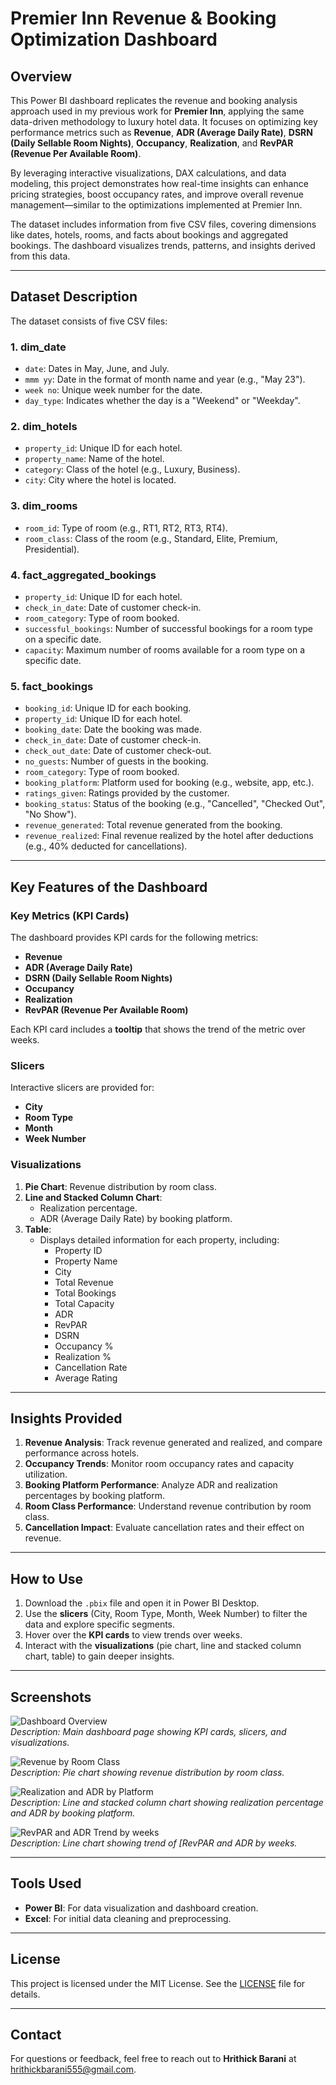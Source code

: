# Premier Inn Revenue & Booking Optimization Dashboard

## Overview
This Power BI dashboard replicates the revenue and booking analysis approach used in my previous work for **Premier Inn**, applying the same data-driven methodology to luxury hotel data. It focuses on optimizing key performance metrics such as **Revenue**, **ADR (Average Daily Rate)**, **DSRN (Daily Sellable Room Nights)**, **Occupancy**, **Realization**, and **RevPAR (Revenue Per Available Room)**.

By leveraging interactive visualizations, DAX calculations, and data modeling, this project demonstrates how real-time insights can enhance pricing strategies, boost occupancy rates, and improve overall revenue management—similar to the optimizations implemented at Premier Inn.

The dataset includes information from five CSV files, covering dimensions like dates, hotels, rooms, and facts about bookings and aggregated bookings. The dashboard visualizes trends, patterns, and insights derived from this data.

---

## Dataset Description
The dataset consists of five CSV files:

### 1. **dim_date**
   - `date`: Dates in May, June, and July.
   - `mmm yy`: Date in the format of month name and year (e.g., "May 23").
   - `week no`: Unique week number for the date.
   - `day_type`: Indicates whether the day is a "Weekend" or "Weekday".

### 2. **dim_hotels**
   - `property_id`: Unique ID for each hotel.
   - `property_name`: Name of the hotel.
   - `category`: Class of the hotel (e.g., Luxury, Business).
   - `city`: City where the hotel is located.

### 3. **dim_rooms**
   - `room_id`: Type of room (e.g., RT1, RT2, RT3, RT4).
   - `room_class`: Class of the room (e.g., Standard, Elite, Premium, Presidential).

### 4. **fact_aggregated_bookings**
   - `property_id`: Unique ID for each hotel.
   - `check_in_date`: Date of customer check-in.
   - `room_category`: Type of room booked.
   - `successful_bookings`: Number of successful bookings for a room type on a specific date.
   - `capacity`: Maximum number of rooms available for a room type on a specific date.

### 5. **fact_bookings**
   - `booking_id`: Unique ID for each booking.
   - `property_id`: Unique ID for each hotel.
   - `booking_date`: Date the booking was made.
   - `check_in_date`: Date of customer check-in.
   - `check_out_date`: Date of customer check-out.
   - `no_guests`: Number of guests in the booking.
   - `room_category`: Type of room booked.
   - `booking_platform`: Platform used for booking (e.g., website, app, etc.).
   - `ratings_given`: Ratings provided by the customer.
   - `booking_status`: Status of the booking (e.g., "Cancelled", "Checked Out", "No Show").
   - `revenue_generated`: Total revenue generated from the booking.
   - `revenue_realized`: Final revenue realized by the hotel after deductions (e.g., 40% deducted for cancellations).

---

## Key Features of the Dashboard
### **Key Metrics (KPI Cards)**
The dashboard provides KPI cards for the following metrics:
- **Revenue**
- **ADR (Average Daily Rate)**
- **DSRN (Daily Sellable Room Nights)**
- **Occupancy**
- **Realization**
- **RevPAR (Revenue Per Available Room)**

Each KPI card includes a **tooltip** that shows the trend of the metric over weeks.

### **Slicers**
Interactive slicers are provided for:
- **City**
- **Room Type**
- **Month**
- **Week Number**

### **Visualizations**
1. **Pie Chart**: Revenue distribution by room class.
2. **Line and Stacked Column Chart**: 
   - Realization percentage.
   - ADR (Average Daily Rate) by booking platform.
3. **Table**: 
   - Displays detailed information for each property, including:
     - Property ID
     - Property Name
     - City
     - Total Revenue
     - Total Bookings
     - Total Capacity
     - ADR
     - RevPAR
     - DSRN
     - Occupancy %
     - Realization %
     - Cancellation Rate
     - Average Rating

---

## Insights Provided
1. **Revenue Analysis**: Track revenue generated and realized, and compare performance across hotels.
2. **Occupancy Trends**: Monitor room occupancy rates and capacity utilization.
3. **Booking Platform Performance**: Analyze ADR and realization percentages by booking platform.
4. **Room Class Performance**: Understand revenue contribution by room class.
5. **Cancellation Impact**: Evaluate cancellation rates and their effect on revenue.

---

## How to Use
1. Download the `.pbix` file and open it in Power BI Desktop.
2. Use the **slicers** (City, Room Type, Month, Week Number) to filter the data and explore specific segments.
3. Hover over the **KPI cards** to view trends over weeks.
4. Interact with the **visualizations** (pie chart, line and stacked column chart, table) to gain deeper insights.

---

## Screenshots
![Dashboard Overview](Screenshots/Dashboard_Overview.png)  
*Description: Main dashboard page showing KPI cards, slicers, and visualizations.*

![Revenue by Room Class](Screenshots/Revenue_by_Room_Class.png)  
*Description: Pie chart showing revenue distribution by room class.*

![Realization and ADR by Platform](Screenshots/Realization_ADR_by_Booking_platform.png)  
*Description: Line and stacked column chart showing realization percentage and ADR by booking platform.*

![RevPAR and ADR Trend by weeks](Screenshots/RevPAR_ADR_trend.png)  
*Description: Line chart showing trend of [RevPAR and ADR by weeks.*

---

## Tools Used
- **Power BI**: For data visualization and dashboard creation.
- **Excel**: For initial data cleaning and preprocessing.

---

## License
This project is licensed under the MIT License. See the [LICENSE](LICENSE) file for details.

---

## Contact
For questions or feedback, feel free to reach out to **Hrithick Barani** at hrithickbarani555@gmail.com.
